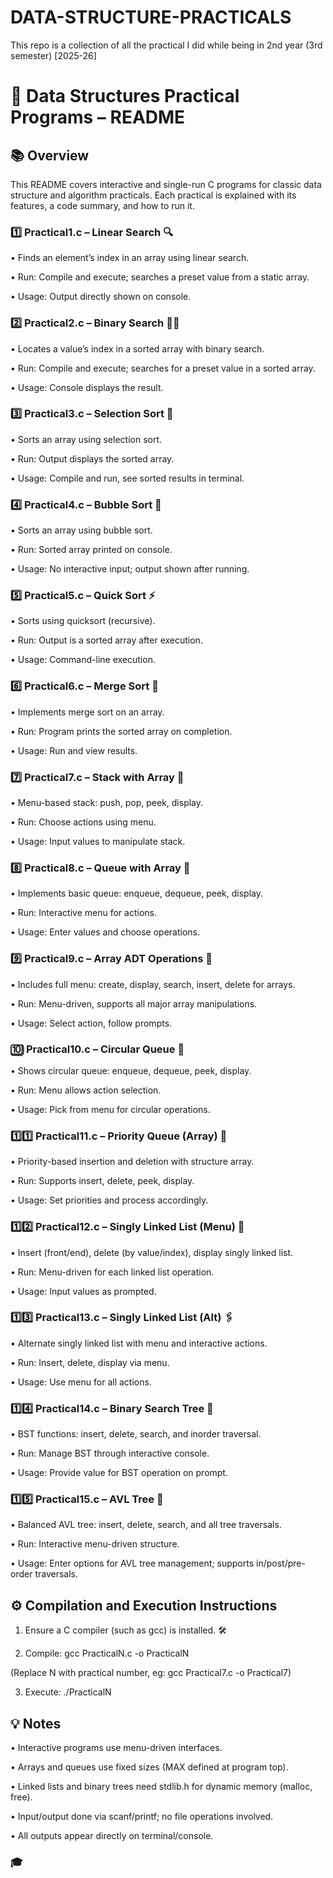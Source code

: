 # DATA-STRUCTURE-PRACTICALS
This repo is a collection of all the practical I did while being in 2nd year (3rd semester) [2025-26] 


# 🚀 Data Structures Practical Programs – README
## 📚 Overview
This README covers interactive and single-run C programs for classic data structure and algorithm practicals. Each practical is explained with its features, a code summary, and how to run it.
 
### 1️⃣ Practical1.c – Linear Search 🔍
•	Finds an element’s index in an array using linear search.

•	Run: Compile and execute; searches a preset value from a static array.

•	Usage: Output directly shown on console.
 
### 2️⃣ Practical2.c – Binary Search 🕵️‍♂️
•	Locates a value’s index in a sorted array with binary search.

•	Run: Compile and execute; searches for a preset value in a sorted array.

•	Usage: Console displays the result.
 
### 3️⃣ Practical3.c – Selection Sort 🌟
•	Sorts an array using selection sort.

•	Run: Output displays the sorted array.

•	Usage: Compile and run, see sorted results in terminal.
 
### 4️⃣ Practical4.c – Bubble Sort 🫧
•	Sorts an array using bubble sort.

•	Run: Sorted array printed on console.

•	Usage: No interactive input; output shown after running.
 
### 5️⃣ Practical5.c – Quick Sort ⚡
•	Sorts using quicksort (recursive).

•	Run: Output is a sorted array after execution.

•	Usage: Command-line execution.
 
### 6️⃣ Practical6.c – Merge Sort 🔗
•	Implements merge sort on an array.

•	Run: Program prints the sorted array on completion.

•	Usage: Run and view results.
 
### 7️⃣ Practical7.c – Stack with Array 🥞
•	Menu-based stack: push, pop, peek, display.

•	Run: Choose actions using menu.

•	Usage: Input values to manipulate stack.
 
### 8️⃣ Practical8.c – Queue with Array 🚎
•	Implements basic queue: enqueue, dequeue, peek, display.

•	Run: Interactive menu for actions.

•	Usage: Enter values and choose operations.
 
### 9️⃣ Practical9.c – Array ADT Operations 📝
•	Includes full menu: create, display, search, insert, delete for arrays.

•	Run: Menu-driven, supports all major array manipulations.

•	Usage: Select action, follow prompts.
 
### 🔟 Practical10.c – Circular Queue 🔄
•	Shows circular queue: enqueue, dequeue, peek, display.

•	Run: Menu allows action selection.

•	Usage: Pick from menu for circular operations.
 
### 1️⃣1️⃣ Practical11.c – Priority Queue (Array) 🎯
•	Priority-based insertion and deletion with structure array.

•	Run: Supports insert, delete, peek, display.

•	Usage: Set priorities and process accordingly.
 
### 1️⃣2️⃣ Practical12.c – Singly Linked List (Menu) 🔗
•	Insert (front/end), delete (by value/index), display singly linked list.

•	Run: Menu-driven for each linked list operation.

•	Usage: Input values as prompted.
 
### 1️⃣3️⃣ Practical13.c – Singly Linked List (Alt) 🖇️
•	Alternate singly linked list with menu and interactive actions.

•	Run: Insert, delete, display via menu.

•	Usage: Use menu for all actions.
 
### 1️⃣4️⃣ Practical14.c – Binary Search Tree 🌳
•	BST functions: insert, delete, search, and inorder traversal.

•	Run: Manage BST through interactive console.

•	Usage: Provide value for BST operation on prompt.
 
### 1️⃣5️⃣ Practical15.c – AVL Tree 🌲
•	Balanced AVL tree: insert, delete, search, and all tree traversals.

•	Run: Interactive menu-driven structure.

•	Usage: Enter options for AVL tree management; supports in/post/pre-order traversals.
 
## ⚙️ Compilation and Execution Instructions
1.	Ensure a C compiler (such as gcc) is installed. 🛠️

2.	Compile:    gcc PracticalN.c -o PracticalN

(Replace N with practical number, eg: gcc Practical7.c -o Practical7)

3.	Execute:   ./PracticalN

 
## 💡 Notes
•	Interactive programs use menu-driven interfaces.

•	Arrays and queues use fixed sizes (MAX defined at program top).

•	Linked lists and binary trees need stdlib.h for dynamic memory (malloc, free).

•	Input/output done via scanf/printf; no file operations involved.

•	All outputs appear directly on terminal/console.
 
### 🎓
